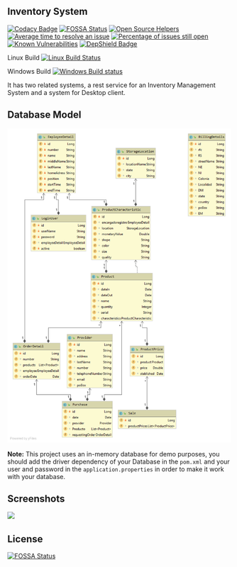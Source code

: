 ## Inventory System

[![Codacy Badge](https://api.codacy.com/project/badge/Grade/1a4cce0811a2427d908f6ceb2a44461f)](https://www.codacy.com/app/javatlacati/Inventarios?utm_source=github.com&amp;utm_medium=referral&amp;utm_content=javatlacati/Inventarios&amp;utm_campaign=Badge_Grade)
[![FOSSA Status](https://app.fossa.com/api/projects/git%2Bgithub.com%2Fjavatlacati%2FInventarios.svg?type=shield)](https://app.fossa.com/projects/git%2Bgithub.com%2Fjavatlacati%2FInventarios?ref=badge_shield)
 [![Open Source Helpers](https://www.codetriage.com/javatlacati/inventarios/badges/users.svg)](https://www.codetriage.com/javatlacati/inventarios)
 [![Average time to resolve an issue](http://isitmaintained.com/badge/resolution/javatlacati/Inventarios.svg)](http://isitmaintained.com/project/javatlacati/Inventarios "Average time to resolve an issue") [![Percentage of issues still open](http://isitmaintained.com/badge/open/javatlacati/Inventarios.svg)](http://isitmaintained.com/project/javatlacati/Inventarios "Percentage of issues still open")
 [![Known Vulnerabilities](https://snyk.io/test/github/javatlacati/Inventarios/badge.svg)](https://snyk.io/test/github/javatlacati/Inventarios)
 [![DepShield Badge](https://depshield.sonatype.org/badges/javatlacati/Inventarios/depshield.svg)](https://depshield.github.io)
 
  Linux Build [![Linux Build Status](https://travis-ci.org/javatlacati/Inventarios.svg?branch=master)](https://travis-ci.org/javatlacati/Inventarios)
  
  Windows Build [![Windows Build status](https://ci.appveyor.com/api/projects/status/m8wf4stxoxl5k4nl?svg=true)](https://ci.appveyor.com/project/javatlacati/inventarios)
  
It has two related systems, a rest service for an Inventory Management System and a system for Desktop client.

## Database Model

![](screenshots/entities.png)

**Note:** This project uses an in-memory database for demo purposes, you should add the driver dependency of your Database in the `pom.xml` and your user and password in the `application.properties` in order to make it work with your database. 

## Screenshots


![](screenshots/login.png)

## License
[![FOSSA Status](https://app.fossa.io/api/projects/git%2Bgithub.com%2Fjavatlacati%2FInventarios.svg?type=large)](https://app.fossa.io/projects/git%2Bgithub.com%2Fjavatlacati%2FInventarios?ref=badge_large)
